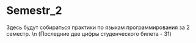 # Semestr_2
Здесь будут собираться практики по языкам программирования за 2 семестр.
\n
(Последние две цифры студенческого билета - 31)

